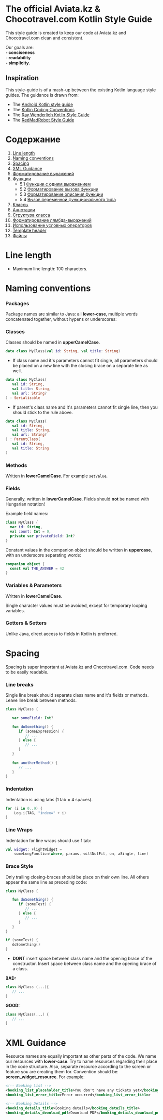 # <a>The official Aviata.kz & Chocotravel.com Kotlin Style Guide</a>

This style guide is created to keep our code at Aviata.kz and Chocotravel.com clean and consistent. 

Our goals are: 
<br><b>- conciseness</b> 
<br><b>- readability</b>
<br><b>- simplicity</b>.

## Inspiration

This style-guide is of a mash-up between the existing Kotlin language style guides. The guidance is drawn from: 

- The [Android Kotlin style guide](https://android.github.io/kotlin-guides/style.html)
- The [Kotlin Coding Conventions](https://kotlinlang.org/docs/reference/coding-conventions.html) 
- The [Ray Wenderlich Kotlin Style Guide](https://github.com/raywenderlich/kotlin-style-guide#nomenclature)
- The [RedMadRobot Style Guide](https://github.com/RedMadRobot/kotlin-style-guide#naming)

# Содержание
1. [Line length](#linelength)
2. [Naming conventions](#naming)
3. [Spacing](#spacing)
4. [XML Guidance](#xml_guidance)
4. [Форматирование выражений](#expression_formating)
5. [Функции](#function)
    * 5.1 [Функции с одним выражением](#function_expression)
    * 5.2 [Форматирование вызова функции](#formating_function_calling)
    * 5.3 [Форматирование описания функции](#formating_function_declaration)
    * 5.4 [Вызов переменной функционального типа](#calling_function_variable)
6. [Классы](#classes)
7. [Аннотации](#annotation)
8. [Структура класса](#class_member_order)
9. [Форматирование лямбда-выражений](#lambda_formating)
10. [Использование условных операторов](#condition_operator)
11. [Template header](#template_header)
12. [Файлы](#files)

# <a name='linelength'>Line length</a>
- Maximum line length: 100 characters.

# <a name='naming'>Naming conventions</a>

### Packages

Package names are similar to Java: all __lower-case__, multiple words concatenated together, without hypens or underscores:

### Classes

Classes should be named in __upperCamelCase__. 

```kotlin
data class MyClass(val id: String, val title: String)
```

- If class name and it's parameters cannot fit single, all parameters should be placed on a new line with the closing brace on a separate line as well. 

```kotlin
data class MyClass(
   val id: String,
   val title: String,
   val url: String?
) : Serializable
```

- If parent's class name and it's parameters cannot fit single line, then you should stick to the rule above.

```kotlin
data class MyClass(
   val id: String,
   val title: String,
   val url: String?
) : ParentClass(
   val id: String,
   val title: String
)
```

### Methods

Written in __lowerCamelCase__. For example `setValue`.

### Fields

Generally, written in __lowerCamelCase__. Fields should **not** be named with Hungarian notation!

Example field names:

```kotlin
class MyClass {
  var id: String,
  val count: Int = 0,
  private var privateField: Int?
}
```

Constant values in the companion object should be written in __uppercase__, with an underscore separating words:

```kotlin
companion object {
  const val THE_ANSWER = 42
}
```

### Variables & Parameters

Written in __lowerCamelCase__.

Single character values must be avoided, except for temporary looping variables.

### Getters & Setters

Unlike Java, direct access to fields in Kotlin is preferred. 

# <a name='spacing'>Spacing</a>

Spacing is super important at Aviata.kz and Chocotravel.com. Code needs to be easily readable. 

### Line breaks

Single line break should separate class name and it's fields or methods. Leave line break between methods.

```kotlin
class MyClass {

   var someField: Int?

   fun doSomething() {
      if (someExpression) {
         // ...
      } else {
         // ...
      }
   }
   
   fun anotherMethod() {
      // ...
   }
}
```

### Indentation

Indentation is using tabs (1 tab = 4 spaces).

```kotlin
for (i in 0..9) {
    Log.i(TAG, "index=" + i)
}
```

### Line Wraps

Indentation for line wraps should use 1 tab:

```kotlin
val widget: FlightWidget =
    someLongFunction(where, params, willNotFit, on, aSingle, line)
```

### Brace Style

Only trailing closing-braces should be place on their own line. All others appear the same line as preceding code:

```kotlin
class MyClass {

   fun doSomething() {
      if (someTest) {
         // ...
      } else {
         // ...
      }
   }
}
```

```kotlin
if (someTest) {
   doSomething()
}
```
- <b>DONT</b> insert space between class name and the opening brace of the constructor. Insert space between class name and the opening brace of a class.

__BAD:__

```kotlin
class MyClass (...){ 
   // ...
}
```

__GOOD:__

```kotlin
class MyClass(...) {
   // ...
}
```


# <a name='xml_guidance'>XML Guidance</a>

Resource names are equally important as other parts of the code. We name our resources with __lower-case__. Try to name resources regarding their place in the code structure. Also, separate resource according to the screen or feature you are creating them for. Convention should be: <b>screen_widget_resource</b>. For example:

```xml
<!-- Booking List -->
<booking_list_placeholder_title>You don't have any tickets yet</booking_list_placeholder_title>
<booking_list_error_title>Error occurred</booking_list_error_title>

<!-- Booking Details -->
<booking_details_title>Booking details</booking_details_title>
<booking_details_download_pdf>Download PDF</booking_details_download_pdf>
```
